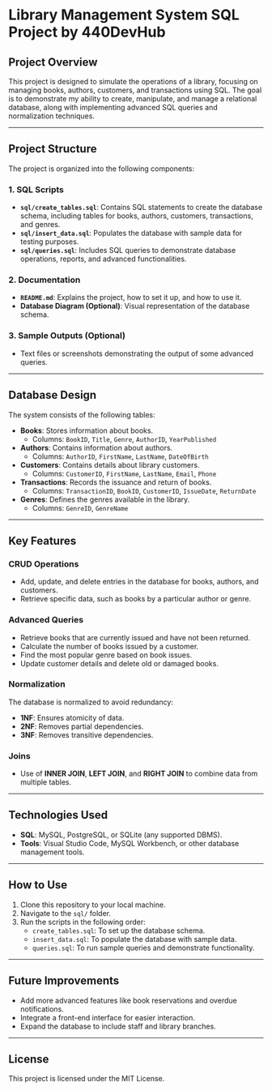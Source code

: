 # **Library Management System SQL Project by 440DevHub**

## **Project Overview**
This project is designed to simulate the operations of a library, focusing on managing books, authors, customers, and transactions using SQL. The goal is to demonstrate my ability to create, manipulate, and manage a relational database, along with implementing advanced SQL queries and normalization techniques.

---

## **Project Structure**
The project is organized into the following components:

### **1. SQL Scripts**
- **`sql/create_tables.sql`**: Contains SQL statements to create the database schema, including tables for books, authors, customers, transactions, and genres.
- **`sql/insert_data.sql`**: Populates the database with sample data for testing purposes.
- **`sql/queries.sql`**: Includes SQL queries to demonstrate database operations, reports, and advanced functionalities.

### **2. Documentation**
- **`README.md`**: Explains the project, how to set it up, and how to use it.
- **Database Diagram (Optional)**: Visual representation of the database schema.

### **3. Sample Outputs (Optional)**
- Text files or screenshots demonstrating the output of some advanced queries.

---

## **Database Design**
The system consists of the following tables:

- **Books**: Stores information about books.
  - Columns: `BookID`, `Title`, `Genre`, `AuthorID`, `YearPublished`
- **Authors**: Contains information about authors.
  - Columns: `AuthorID`, `FirstName`, `LastName`, `DateOfBirth`
- **Customers**: Contains details about library customers.
  - Columns: `CustomerID`, `FirstName`, `LastName`, `Email`, `Phone`
- **Transactions**: Records the issuance and return of books.
  - Columns: `TransactionID`, `BookID`, `CustomerID`, `IssueDate`, `ReturnDate`
- **Genres**: Defines the genres available in the library.
  - Columns: `GenreID`, `GenreName`

---

## **Key Features**

### **CRUD Operations**
- Add, update, and delete entries in the database for books, authors, and customers.
- Retrieve specific data, such as books by a particular author or genre.

### **Advanced Queries**
- Retrieve books that are currently issued and have not been returned.
- Calculate the number of books issued by a customer.
- Find the most popular genre based on book issues.
- Update customer details and delete old or damaged books.

### **Normalization**
The database is normalized to avoid redundancy:
- **1NF**: Ensures atomicity of data.
- **2NF**: Removes partial dependencies.
- **3NF**: Removes transitive dependencies.

### **Joins**
- Use of **INNER JOIN**, **LEFT JOIN**, and **RIGHT JOIN** to combine data from multiple tables.

---

## **Technologies Used**
- **SQL**: MySQL, PostgreSQL, or SQLite (any supported DBMS).
- **Tools**: Visual Studio Code, MySQL Workbench, or other database management tools.

---

## **How to Use**
1. Clone this repository to your local machine.
2. Navigate to the `sql/` folder.
3. Run the scripts in the following order:
   - `create_tables.sql`: To set up the database schema.
   - `insert_data.sql`: To populate the database with sample data.
   - `queries.sql`: To run sample queries and demonstrate functionality.

---

## **Future Improvements**
- Add more advanced features like book reservations and overdue notifications.
- Integrate a front-end interface for easier interaction.
- Expand the database to include staff and library branches.

---

## **License**
This project is licensed under the MIT License.
